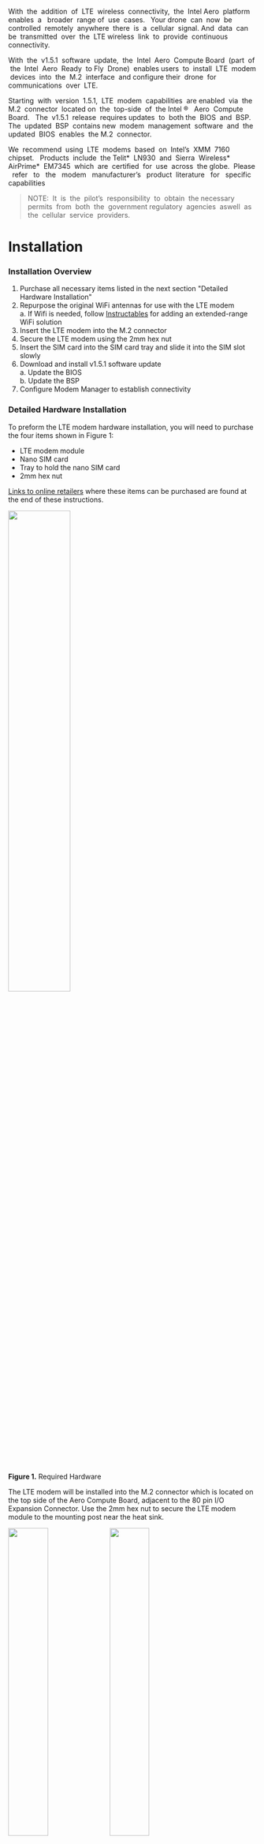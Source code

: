 With​ ​ the​ ​ addition​ ​ of​ ​ LTE​ ​ wireless​ ​ connectivity,​ ​ the​ ​ Intel​ ​ Aero​ ​ platform​ ​ enables​ ​ a ​ ​ broader​ ​ range
of​ ​ use​ ​ cases.​ ​ ​ Your​ ​ drone​ ​ can​ ​ now​ ​ be​ ​ controlled​ ​ remotely​ ​ anywhere​ ​ there​ ​ is​ ​ a ​ ​ cellular​ ​ signal.
And​ ​ data​ ​ can​ ​ be​ ​ transmitted​ ​ over​ ​ the​ ​ LTE​ ​ wireless​ ​ link​ ​ to​ ​ provide​ ​ continuous​ ​ connectivity.

With​ ​ the​ ​ v1.5.1​ ​ software​ ​ update,​ ​ the​ ​ Intel​ ​ Aero​ ​ Compute​ ​ Board​ ​ (part​ ​ of​ ​ the​ ​ Intel​ ​ Aero​ ​ Ready​ ​ to
Fly​ ​ Drone)​ ​ enables​ ​ users​ ​ to​ ​ install​ ​ LTE​ ​ modem​ ​ devices​ ​ into​ ​ the​ ​ M.2​ ​ interface​ ​ and​ ​ configure
their​ ​ drone​ ​ for​ ​ communications​ ​ over​ ​ LTE.

Starting​ ​ with​ ​ version​ ​ 1.5.1,​ ​ LTE​ ​ modem​ ​ capabilities​ ​ are​ ​ enabled​ ​ via​ ​ the​ ​ M.2​ ​ connector​ ​ located
on​ ​ the​ ​ top-side​ ​ of​ ​ the​ ​ Intel​ ®​ ​ ​ Aero​ ​ Compute​ ​ Board.​ ​ ​ The​ ​ v1.5.1​ ​ release​ ​ requires​ ​ updates​ ​ to​ ​ both
the​ ​ BIOS​ ​ and​ ​ BSP.​ ​ ​ The​ ​ updated​ ​ BSP​ ​ contains​ ​ new​ ​ modem​ ​ management​ ​ software​ ​ and​ ​ the
updated​ ​ BIOS​ ​ enables​ ​ the​ ​ M.2​ ​ connector.

We​ ​ recommend​ ​ using​ ​ LTE​ ​ modems​ ​ based​ ​ on​ ​ Intel’s​ ​ XMM​ ​ 7160​ ​ chipset.​ ​ ​ Products​ ​ include​ ​ the
Telit*​ ​ LN930​ ​ and​ ​ Sierra​ ​ Wireless*​ ​ AirPrime*​ ​ EM7345​ ​ which​ ​ are​ ​ certified​ ​ for​ ​ use​ ​ across​ ​ the
globe.​ ​ ​ Please ​ ​ refer ​ ​ to ​ ​ the ​ ​ modem ​ ​ manufacturer’s ​ ​ product ​ ​ literature ​ ​ for ​ ​ specific ​ ​ capabilities

> NOTE:​​ ​ It​ ​ is​ ​ the​ ​ pilot’s​ ​ responsibility​ ​ to​ ​ obtain​ ​ the​ ​ necessary​ ​ permits​ ​ from​ ​ both​ ​ the​ ​ government
regulatory​ ​ agencies​ ​ as​ ​ well​ ​ as​ ​ the​ ​ cellular​ ​ service​ ​ providers.


# Installation 
### Installation Overview
1. Purchase all necessary items listed in the next section "Detailed Hardware Installation"  
2. Repurpose the original WiFi antennas for use with the LTE modem  
  a. If Wifi is needed, follow [Instructables](http://www.instructables.com/id/Intel-Aero-Drone-Extending-Wifi-Range/) for adding an extended-range WiFi solution   
3. Insert the LTE modem into the M.2 connector  
4. Secure the LTE modem using the 2mm hex nut  
5. Insert the SIM card into the SIM card tray and slide it into the SIM slot slowly  
6. Download and install v1.5.1 software update  
  a. Update the BIOS  
  b. Update the BSP  
7. Configure Modem Manager to establish connectivity

### Detailed Hardware Installation
To preform the LTE modem hardware installation, you will need to purchase the four items shown in Figure 1:
* LTE modem module
* Nano SIM card
* Tray to hold the nano SIM card
* 2mm hex nut

[Links to online retailers](https://github.com/guermonprez/meta-intel-aero/wiki/90-(References)-Enabling-LTE-Modems#resources) where these items can be purchased are found at the end of these instructions.

<img src="https://raw.githubusercontent.com/guermonprez/intel-aero-documents/master/doc_photos/lte_required_hw.png?raw=true" width=50%/><br>
**Figure 1.** Required Hardware

The LTE modem will be installed into the M.2 connector which is located on the top side of the Aero Compute Board, adjacent to the 80 pin I/O Expansion Connector. Use the 2mm hex nut to secure the LTE modem module to the mounting post near the heat sink.

<img src="https://raw.githubusercontent.com/guermonprez/intel-aero-documents/master/doc_photos/lte_modem_tilt.png?raw=true" width= 40%/> <img src="https://raw.githubusercontent.com/intel-aero/Documents/master/doc_photos/lte_modem_fit.png?raw=true" width=40%/> <br>
**Figure 2.** Insert modem into M.2 and secure it with the 2mm hex nut  

### Connecting the Antennas
When installing the LTE modem, two antennas are required for proper operation. Both the Intel Aero Ready to Fly Drone and the Intel Compute Board are shipped with two WiFi antenna. These two antennas appear as "wings" attached to the sides of the plastic enclosure. The WiFi antennas will be re-purposed for use with the LTE modem.

<img src="https://raw.githubusercontent.com/guermonprez/intel-aero-documents/master/doc_photos/lte_wifi_wings.png?raw=true" width=50%/><br>
**Figure 4.** Image showing location of the wings

if WiFi communication is not needed, then carefully disconnect the antennas micro SMA connectors from the WiFi module on the bottom of the Aero Compute Board and connect them to the two micro SMA connectors on the LTE modem. These are very small connectors. The antennas will "pop" off. Be gentle and careful when removing them. After connecting them to the LTE modem, verify a good connection is made by rotating the antenna on the micro SMA connector to verify that it can rotate freely. If the antenna does not rotate freely, then the antenna is not properly seated on the micro SMA connector.

<img src="https://raw.githubusercontent.com/guermonprez/intel-aero-documents/master/doc_photos/lte_wifi_antenna.png?raw=true" width= 40%/> <img src="https://raw.githubusercontent.com/intel-aero/Documents/master/doc_photos/lte_modem_antenna.png?raw=true" width=40%/> <br>
**Figure 5.** Image on the left shows the removal of the antenna from the WiFi module underneath the Aero Compute Board. Then on the right they are attached to the modem. 

If both WiFi and LTE modem functions are required, we recommend replacing the Intel Aero Ready to Fly Drone's WiFi antennas by following our "[Instructable](http://www.instructables.com/id/Intel-Aero-Drone-Extending-Wifi-Range/)" which will extend the range of the drone's WiFi radio. This will allow you to then use the original WiFi antennas for the LTE modem as described above. 

### Installing the nano SIM card
The​ ​ SIM​ ​ card​ ​ slot​ ​ is​ ​ located​ ​ on​ ​ the​ ​ bottom​ ​ side​ ​ of​ ​ the​ ​ Compute​ ​ Board​ ​ underneath​ ​ the​ ​ 80​ ​ pin​ ​ I/O
Expansion​ ​ Connector.​ ​ You​ ​ will​ ​ notice​ ​ that​ ​ when​ ​ the​ ​ SIM​ ​ card​ ​ is​ ​ inserted,​ ​ the​ ​ SIM​ ​ tray​ ​ sticks​ ​ out
more​ ​ than​ ​ allowed​ ​ by​ ​ the​ ​ enclosure​ ​ which​ ​ prevents​ ​ the​ ​ Compute​ ​ Board​ ​ from​ ​ being​ ​ fully​ ​ seated.
To​ ​ accommodate​ ​ the​ ​ SIM​ ​ tray,​ ​ the​ ​ opening​ ​ for​ ​ the​ ​ SIM​ ​ card​ ​ must​ ​ be​ ​ widened.​ ​ ​ This​ ​ requires​ ​ a
modification​ ​ to​ ​ the​ ​ bottom​ ​ half​ ​ of​ ​ the​ ​ plastic​ ​ enclosure.

Using​ ​ a ​ ​ tool​ ​ of​ ​ your​ ​ choice​ ​ (X-Acto​ ​ knife​ ​ works​ ​ well),​ ​ make​ ​ an​ ​ opening​ ​ in​ ​ the​ ​ plastic​ ​ enclosure
for​ ​ the​ ​ SIM​ ​ tray​ ​ that​ ​ is​ ​ approximately​ ​ 16mm​ ​ x ​​ 5mm.​ ​ This​ ​ will​ ​ allow​ ​ enough​ ​ room​ ​ for​ ​ the​ ​ SIM​ ​ tray
to​ ​ sit​ ​ comfortably​ ​ within​ ​ the​ ​ enclosure​ ​ and​ ​ also​ ​ allow easy​ ​ access​ ​ for extracting the SIM​ ​ card.

<img src="https://raw.githubusercontent.com/guermonprez/intel-aero-documents/master/doc_photos/lte_enclosure.png?raw=true" width= 40%/> <img src="https://raw.githubusercontent.com/intel-aero/Documents/master/doc_photos/lte_enclosure_modified.png?raw=true" width=40%/> <br>
**Figure 6.** Image on the left shows how the SIM tray interferes with the plastic enclosure. Image on the right shows the SIM tray fits within the plastic enclosure after modifications.

# Software Configuration

### Install Necessary Software
Follow [these instructions](02-Initial-Setup) for downloading and installing the software [update](https://downloadcenter.intel.com/download/27019/Intel-Aero-Platform-for-UAVs-Installation-Files?product=100011). Both the BSP and BIOS must be updated to at least the following versions
* BSP v1.5.1
* BIOS v01.00.13  

Note that the Aero Ready to Fly Drone will also require the flight controller firmware to be updated as well.  Review the Aero [software release notes](https://github.com/guermonprez/meta-intel-aero/wiki/98-Software-Release-Notes) for details.

### Verify Hardware is Recognized
After​ ​ updating,​ ​ open​ ​ up​ ​ a ​ ​ SSH​ ​ terminal​ ​ by​ ​ connecting​ ​ to​ ​ Aero's WiFi​ ​ Access​ ​ Point​ ​ (refer​ ​ to​ ​ this
[wiki](https://github.com/guermonprez/meta-intel-aero/wiki/08-Aero-Network-and-System-Administration#networking-access-point-wifi)​ ).​ ​ ​ Modem​ ​ Manager​ ​ (replaces​ ​ Connection​ ​ Manager​ ​ on​ ​ previous​ ​ Aero  BSP​ ​ releases)​ ​ should
automatically​ ​ detect​ ​ the​ ​ installed​ ​ LTE​ ​ modem​ ​ and​ ​ enumerate​ ​ it​ ​ as​ ​ Modem​ ​ 0.​ ​ Query​ ​ the​ ​ modem
info​ ​ below.

    # mmcli -m 0
<img src="https://raw.githubusercontent.com/guermonprez/intel-aero-documents/master/doc_photos/lte_status.png?raw=true" /> <br>

If​ ​ the​ ​ LTE​ ​ modem​ ​ is​ ​ not​ ​ detected,​ ​ please​ ​ double​ ​ check​ ​ that​ ​ the​ ​ modem​ ​ is​ ​ seated​ ​ securely​ ​ and
the​ ​ SIM​ ​ card​ ​ is​ ​ properly​ ​ inserted.​ ​ Take​ ​ precautions​ ​ as​ ​ the​ ​ SIM​ ​ card​ ​ can​ ​ potentially​ ​ slide​ ​ out​ ​ due
to​ ​ airframe​ ​ vibrations​ ​ while​ ​ in​ ​ flight.

This is a good point to verify that the SIM card is properly recognized and is not locked. This can be found in the Status section reported above. If the SIM card is locked, contact your carrier for unlock instructions.

    lock: `none`
    state: `registered`

An​ ​ APN​ ​ must​ ​ be​ ​ set​ ​ to​ ​ correctly​ ​ to​ ​ access​ ​ the​ ​ public​ ​ internet.​ ​ Below​ ​ are​ ​ a ​ ​ few​ ​ carriers​ ​ in​ ​ the​ ​ U.S.
and​ ​ their​ ​ corresponding​ ​ APN.
* AT&T - "phone"
* Verizon - "vzwinternet"
* Tmobile - "fast.t-mobile.com"
* Sprint - "cinet.spcs"

APN name can be updated using the command below.

    # nmcli con modify modem gsm.apn <name> 

### Verify Connectivity
Reboot the system so that the configuration will take effect. With the previous "mmcli -m 0" command, find the bearer number from the output. Execute the following to show the details of the IP addresses.

    # mmcli -b <bearer number>

<img src="https://raw.githubusercontent.com/guermonprez/intel-aero-documents/master/doc_photos/lte_ip.png?raw=true" width=50%/> <br>

Below you can see the device "cdc-wdm0" with connection name "modem" is in the connected state. 

    # nmcli device

<img src="https://raw.githubusercontent.com/guermonprez/intel-aero-documents/master/doc_photos/lte_connection.png?raw=true" width=50%/> <br>

Verify internet connectivity by pinging your favorite website.

    # ping www.intel.com


# QGroundControl over LTE
By​ ​ default,​ ​ QGC​ ​ communicates​ ​ directly​ ​ with​ ​ Aero​ ​ when​ ​ connected​ ​ to​ ​ Aero's  WiFi ​ Access​ ​ Point.
However,​ ​ when​ ​ the​ ​ drone​ ​ is​ ​ on​ ​ LTE,​ ​ a ​ ​ direct​ ​ connection​ ​ is​ ​ non-trivial​ ​ as​ ​ both​ ​ the​ ​ drone​ ​ and​ ​ PC
can​ ​ be​ ​ behind​ ​ multiple​ ​ layers​ ​ of​ ​ NATs/firewall.

There​ ​ are​ ​ several​ ​ ways​ ​ to​ ​ circumvent​ ​ this.​ ​ In​ ​ the​ ​ options​ ​ described​ ​ below,​ ​ a ​ ​ cloud​ ​ server​ ​ is
used​ ​ to​ ​ help​ ​ route​ ​ packets​ ​ between​ ​ the​ ​ drone​ ​ and​ ​ PC.​ ​ These​ ​ servers​ ​ are​ ​ inexpensive​ ​ and​ ​ easy
to​ ​ set​ ​ up,​ ​ like​ ​ Amazon’s​ ​ [AWS](https://aws.amazon.com/)​​ ​ and​ ​ Google’s​ ​ [Compute​ ​ Engine](https://cloud.google.com/compute/)​.

### Option 1: Server running mavlink-router
On​ ​ the​ ​ Intel Aero​ ​ Ready to Fly Drone (aka Aero RTF),​ ​ mavlink-router​ ​ runs​ ​ locally​ ​ to​ ​ handle​ ​ routing​ ​ packets​ ​ between​ ​ the​ ​ flight controller​ ​ and​ ​ different​ ​ IP​ ​ endpoints.​ ​ But​ ​ we​ ​ can​ ​ also​ ​ deploy​ ​ another​ ​ instance​ ​ of​ ​ mavlink-router
in​ ​ the​ ​ cloud​ ​ to​ ​ handle​ ​ routing​ ​ just​ ​ IP​ ​ traffic.​ ​ Both​ ​ the​ ​ drone(s)​ ​ and​ ​ QGC​ ​ are​ ​ then​ ​ connected​ ​ to
this​ ​ cloud​ ​ based​ ​ mavlink-router​ ​ and​ ​ communication​ ​ is​ ​ established.​ ​ One​ ​ benefit​ ​ of​ ​ using​ ​ this
method​ ​ is​ ​ flight​ ​ logs​ ​ are​ ​ stored​ ​ automatically​ ​ in​ ​ the​ ​ cloud,​ ​ so​ ​ in​ ​ case​ ​ of​ ​ fly-aways​ ​ a ​ ​ copy​ ​ of​ ​ the
logs​ ​ can​ ​ be​ ​ retrieved.​ ​ This​ ​ method​ ​ also​ ​ scales​ ​ well​ ​ with​ ​ one-to-many​ ​ use​ ​ cases.

<img src="https://raw.githubusercontent.com/guermonprez/intel-aero-documents/master/doc_photos/lte_cloud_chart.png?raw=true" />

1. Obtain access to a Linux based cloud server and note its external IP
2. Configure the server's firewall to allow TCP traffic on port 5760
3. Access the server through a terminal. Build and deploy [mavlink-router](https://github.com/01org/mavlink-router)
4. On the Aero RTF, edit /etc/mavlink-router/main.conf and append the following line:
    [TcpEndpoint LTE]
    Address = XX.XX.XX.XX (replace with server ip)
    Port = 5760
5. Reboot the drone. Mavlink-router will automatically try to connect to the server
6. In QGC, under the Comm Links tab add an additional TCP connection with the server IP and port number
7. Click connect. You should now be communicating over LTE!

### Option 2: Server with SSH tunneling
This​ ​ method​ ​ is​ ​ simpler​ ​ to​ ​ deploy​ ​ and​ ​ requires​ ​ no​ ​ additional​ ​ software​ ​ on​ ​ the​ ​ server.​ ​ The​ ​ server
effectively​ ​ acts​ ​ as​ ​ a ​ ​ bridge​ ​ between​ ​ the​ ​ PC​ ​ and​ ​ drone.​ ​ Steps​ ​ below​ ​ assumes​ ​ AWS​ ​ cloud
service.

1. Obtain access to a Linux based cloud server and note its external IP
2. Configure the server's firewall to allow TCP traffic on port 5760

On PC execute:

    # ​ssh -i .keys/AmazonCloud.pem -L 5760:localhost:5760 -N <AWS User>@<AWS Instance>.compute.amazonaws.com
On Aero RTF execute:

    # ssh -i /home/root/.keys/AmazonCloud.pem -R 5760:localhost:5760 -N -f -T <AWS User>@<AWS Instance>.compute.amazonaws.com>/var/log/aero.log 2>&1

# Resources
These links are examples of where to purchase the required hardware.
Intel does not advocate any specific retailer. Use these links as general reference only.

| Item   |      Link      | 
|----------|-------------|
| LTE Modem | [Telit LN930](http://www.telit.com) <br> [Sierra Wireless AirPrime EM7345](http://www.sierrawireless.com) | 
| Nano SIM card |    Purchase from local wireless carrier   |  
| Nano SIM card tray | [Link](http://www.ebay.com/itm/282086505614) |  
| 2mm hex nut | [Link](https://www.amazon.com/FunnyToday365-50Pcs-Screw-Stainless-Steel/dp/B01GWZ7F90/ref=sr_1_1_sspa?ie=UTF8&qid=1506125433&sr=8-1-spons&keywords=2mm+hex+nut&psc=1) |

For all issues not addressed in this document, please submit them to the Aero online [Community Support Forum](https://communities.intel.com/community/tech/intel-aero)
